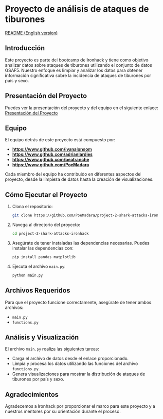 # Proyecto de análisis de ataques de tiburones

[README (English version)](https://github.com/PoeMadara/project-2-shark-attacks-ironhack/tree/main)

## Introducción

Este proyecto es parte del bootcamp de Ironhack y tiene como objetivo analizar datos sobre ataques de tiburones utilizando el conjunto de datos GSAF5. Nuestro enfoque es limpiar y analizar los datos para obtener información significativa sobre la incidencia de ataques de tiburones por país y sexo.

## Presentación del Proyecto

Puedes ver la presentación del proyecto y del equipo en el siguiente enlace:
[Presentación del Proyecto](https://www.canva.com/design/DAGP5LoxMfs/yXHovGBPZ90BTR52VyZ6mg/edit?utm_content=DAGP5LoxMfs&utm_campaign=designshare&utm_medium=link2&utm_source=sharebutton)

## Equipo

El equipo detrás de este proyecto está compuesto por:

- **https://www.github.com/ivanalonsom**
- **https://www.github.com/adrianlardies**
- **https://www.github.com/beatranche**
- **https://www.github.com/PoeMadara**

Cada miembro del equipo ha contribuido en diferentes aspectos del proyecto, desde la limpieza de datos hasta la creación de visualizaciones.

## Cómo Ejecutar el Proyecto

1. Clona el repositorio:
   ```bash
   git clone https://github.com/PoeMadara/project-2-shark-attacks-ironhack.git
   ```

2. Navega al directorio del proyecto:
   ```bash
   cd project-2-shark-attacks-ironhack
   ```

3. Asegúrate de tener instaladas las dependencias necesarias. Puedes instalar las dependencias con:
   ```bash
   pip install pandas matplotlib
   ```

4. Ejecuta el archivo `main.py`:
   ```bash
   python main.py
   ```

## Archivos Requeridos

Para que el proyecto funcione correctamente, asegúrate de tener ambos archivos:
- `main.py`
- `functions.py`

## Análisis y Visualización

El archivo `main.py` realiza las siguientes tareas:
- Carga el archivo de datos desde el enlace proporcionado.
- Limpia y procesa los datos utilizando las funciones del archivo `functions.py`.
- Genera visualizaciones para mostrar la distribución de ataques de tiburones por país y sexo.

## Agradecimientos

Agradecemos a Ironhack por proporcionar el marco para este proyecto y a nuestros mentores por su orientación durante el proceso.


